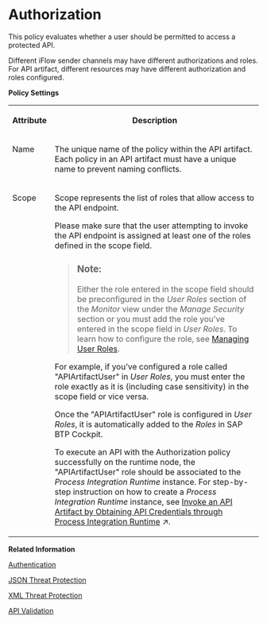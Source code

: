 <!-- loio6658409a114a4c038572276335bea8b9 -->

# Authorization

This policy evaluates whether a user should be permitted to access a protected API.

Different iFlow sender channels may have different authorizations and roles. For API artifact, different resources may have different authorization and roles configured.

**Policy Settings**


<table>
<tr>
<th valign="top">

Attribute

</th>
<th valign="top">

Description

</th>
</tr>
<tr>
<td valign="top">

Name

</td>
<td valign="top">

The unique name of the policy within the API artifact. Each policy in an API artifact must have a unique name to prevent naming conflicts.

</td>
</tr>
<tr>
<td valign="top">

Scope

</td>
<td valign="top">

Scope represents the list of roles that allow access to the API endpoint.

Please make sure that the user attempting to invoke the API endpoint is assigned at least one of the roles defined in the scope field.

> ### Note:  
> Either the role entered in the scope field should be preconfigured in the *User Roles* section of the *Monitor* view under the *Manage Security* section or you must add the role you've entered in the scope field in *User Roles*. To learn how to configure the role, see [Managing User Roles](https://help.sap.com/docs/integration-suite/sap-integration-suite/managing-user-roles?q=Defining%20Permissions%20for%20Senders%20to%20Process%20Messages%20on%20a%20Runtime%20Node).

For example, if you’ve configured a role called "APIArtifactUser" in *User Roles*, you must enter the role exactly as it is \(including case sensitivity\) in the scope field or vice versa.

Once the "APIArtifactUser" role is configured in *User Roles*, it is automatically added to the *Roles* in SAP BTP Cockpit.

To execute an API with the Authorization policy successfully on the runtime node, the "APIArtifactUser" role should be associated to the *Process Integration Runtime* instance. For step-by-step instruction on how to create a *Process Integration Runtime* instance, see [Invoke an API Artifact by Obtaining API Credentials through Process Integration Runtime](https://help.sap.com/viewer/6afa6d14ff6d4006b5614676722ef006/CLOUD/en-US/b63baa26290948e68fedabc10b35f33d.html "To invoke an API artifact via a REST client, you'll need authentication credentials, which are generated by creating a Process Integration Runtime instance.") :arrow_upper_right:.

</td>
</tr>
</table>

**Related Information**  


[Authentication](authentication-fa6eec4.md "Different API may have various authentication mechanisms. The authentication mechanisms that are currently supported are Basic authentication, Client Certificate, and oAuth.")

[JSON Threat Protection](json-threat-protection-c4991a6.md "Minimizes the risk posed by content-level attacks by enabling specific limits on various JSON structures, such as arrays and strings.")

[XML Threat Protection](xml-threat-protection-2e04b93.md "An XML Threat Protection policy safeguards XML-based applications and APIs from malicious attacks. It enforces rules on XML data to prevent threats such as recursive payloads, excessive node depth, and oversized payloads.")

[API Validation](api-validation-02ff41b.md "The API validation policy enables you to validate incoming request messages against an OpenAPI 3.0 Specification.")

